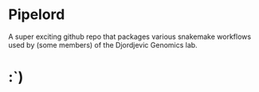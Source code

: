 # Pipelord
A super exciting github repo that packages various snakemake workflows used by (some members) of the Djordjevic Genomics lab.

# :`)

